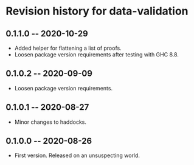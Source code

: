 # Revision history for data-validation

## 0.1.1.0 -- 2020-10-29

* Added helper for flattening a list of proofs.
* Loosen package version requirements after testing with GHC 8.8.

## 0.1.0.2 -- 2020-09-09

* Loosen package version requirements.

## 0.1.0.1 -- 2020-08-27

* Minor changes to haddocks.

## 0.1.0.0 -- 2020-08-26

* First version. Released on an unsuspecting world.
